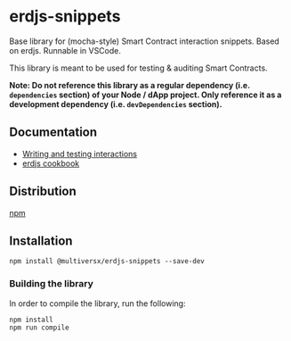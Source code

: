 # erdjs-snippets

Base library for (mocha-style) Smart Contract interaction snippets. Based on erdjs. Runnable in VSCode.

This library is meant to be used for testing & auditing Smart Contracts.

**Note: Do not reference this library as a regular dependency (i.e. `dependencies` section) of your Node / dApp project. Only reference it as a development dependency (i.e. `devDependencies` section).**

## Documentation

 - [Writing and testing interactions](https://docs.multiversx.com/sdk-and-tools/erdjs/writing-and-testing-erdjs-interactions)
 - [erdjs cookbook](https://docs.multiversx.com/sdk-and-tools/erdjs/erdjs-cookbook)

## Distribution

[npm](https://www.npmjs.com/package/@multiversx/erdjs-snippets)

## Installation

```
npm install @multiversx/erdjs-snippets --save-dev
```

### Building the library

In order to compile the library, run the following:

```
npm install
npm run compile
```
